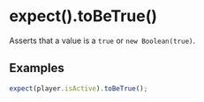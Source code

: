 # expect().toBeTrue()

Asserts that a value is a `true` or `new Boolean(true)`.

## Examples

```js
expect(player.isActive).toBeTrue();
```
